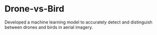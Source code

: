 # Drone-vs-Bird
Developed a machine learning model to accurately detect and distinguish between drones and birds in aerial imagery.
